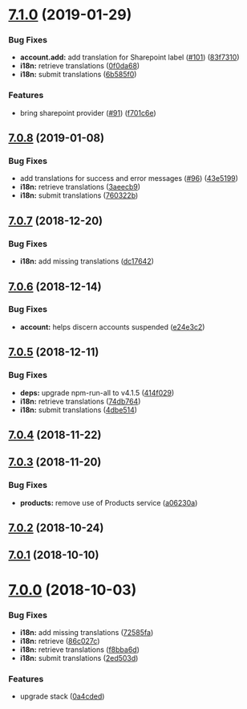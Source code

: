 # [7.1.0](https://github.com/ovh-ux/ovh-module-sharepoint/compare/v7.0.8...v7.1.0) (2019-01-29)


### Bug Fixes

* **account.add:** add translation for Sharepoint label ([#101](https://github.com/ovh-ux/ovh-module-sharepoint/issues/101)) ([83f7310](https://github.com/ovh-ux/ovh-module-sharepoint/commit/83f7310))
* **i18n:** retrieve translations ([0f0da68](https://github.com/ovh-ux/ovh-module-sharepoint/commit/0f0da68))
* **i18n:** submit translations ([6b585f0](https://github.com/ovh-ux/ovh-module-sharepoint/commit/6b585f0))


### Features

* bring sharepoint provider ([#91](https://github.com/ovh-ux/ovh-module-sharepoint/issues/91)) ([f701c6e](https://github.com/ovh-ux/ovh-module-sharepoint/commit/f701c6e))



## [7.0.8](https://github.com/ovh-ux/ovh-module-sharepoint/compare/v7.0.7...v7.0.8) (2019-01-08)


### Bug Fixes

* add translations for success and error messages ([#96](https://github.com/ovh-ux/ovh-module-sharepoint/issues/96)) ([43e5199](https://github.com/ovh-ux/ovh-module-sharepoint/commit/43e5199))
* **i18n:** retrieve translations ([3aeecb9](https://github.com/ovh-ux/ovh-module-sharepoint/commit/3aeecb9))
* **i18n:** submit translations ([760322b](https://github.com/ovh-ux/ovh-module-sharepoint/commit/760322b))



## [7.0.7](https://github.com/ovh-ux/ovh-module-sharepoint/compare/v7.0.6...v7.0.7) (2018-12-20)


### Bug Fixes

* **i18n:** add missing translations ([dc17642](https://github.com/ovh-ux/ovh-module-sharepoint/commit/dc17642))



## [7.0.6](https://github.com/ovh-ux/ovh-module-sharepoint/compare/v7.0.5...v7.0.6) (2018-12-14)


### Bug Fixes

* **account:** helps discern accounts suspended ([e24e3c2](https://github.com/ovh-ux/ovh-module-sharepoint/commit/e24e3c2))



## [7.0.5](https://github.com/ovh-ux/ovh-module-sharepoint/compare/v7.0.4...v7.0.5) (2018-12-11)


### Bug Fixes

* **deps:** upgrade npm-run-all to v4.1.5 ([414f029](https://github.com/ovh-ux/ovh-module-sharepoint/commit/414f029))
* **i18n:** retrieve translations ([74db764](https://github.com/ovh-ux/ovh-module-sharepoint/commit/74db764))
* **i18n:** submit translations ([4dbe514](https://github.com/ovh-ux/ovh-module-sharepoint/commit/4dbe514))



## [7.0.4](https://github.com/ovh-ux/ovh-module-sharepoint/compare/v7.0.3...v7.0.4) (2018-11-22)



## [7.0.3](https://github.com/ovh-ux/ovh-module-sharepoint/compare/v7.0.2...v7.0.3) (2018-11-20)


### Bug Fixes

* **products:** remove use of Products service ([a06230a](https://github.com/ovh-ux/ovh-module-sharepoint/commit/a06230a))



<a name="7.0.2"></a>
## [7.0.2](https://github.com/ovh-ux/ovh-module-sharepoint/compare/v7.0.1...v7.0.2) (2018-10-24)



<a name="7.0.1"></a>
## [7.0.1](https://github.com/ovh-ux/ovh-module-sharepoint/compare/v7.0.0...v7.0.1) (2018-10-10)



<a name="7.0.0"></a>
# [7.0.0](https://github.com/ovh-ux/ovh-module-sharepoint/compare/v6.0.0...v7.0.0) (2018-10-03)


### Bug Fixes

* **i18n:** add missing translations ([72585fa](https://github.com/ovh-ux/ovh-module-sharepoint/commit/72585fa))
* **i18n:** retrieve ([86c027c](https://github.com/ovh-ux/ovh-module-sharepoint/commit/86c027c))
* **i18n:** retrieve translations ([f8bba6d](https://github.com/ovh-ux/ovh-module-sharepoint/commit/f8bba6d))
* **i18n:** submit translations ([2ed503d](https://github.com/ovh-ux/ovh-module-sharepoint/commit/2ed503d))


### Features

* upgrade stack ([0a4cded](https://github.com/ovh-ux/ovh-module-sharepoint/commit/0a4cded))



